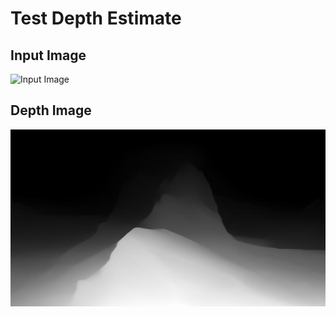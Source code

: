 # Test Depth Estimate

## Input Image

![Input Image](https://wallpapers.com/images/featured-full/mountain-t6qhv1lk4j0au09t.jpg)

## Depth Image

![Depth Image](depth_estimate.jpg)

